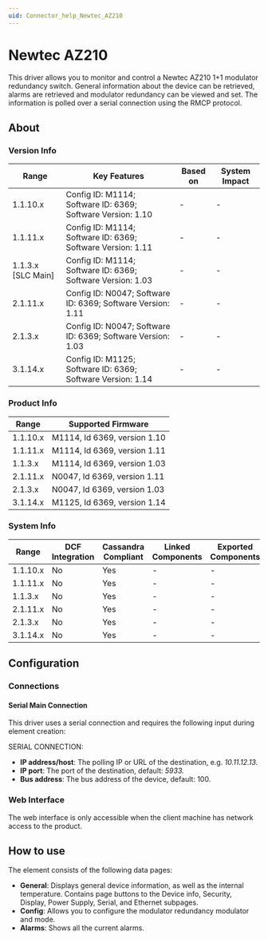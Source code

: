 ```yaml
---
uid: Connector_help_Newtec_AZ210
---
```


# Newtec AZ210

This driver allows you to monitor and control a Newtec AZ210 1+1 modulator redundancy switch. General information about the device can be retrieved, alarms are retrieved and modulator redundancy can be viewed and set. The information is polled over a serial connection using the RMCP protocol.

## About

### Version Info

| **Range**            | **Key Features**                                            | **Based on** | **System Impact** |
|----------------------|-------------------------------------------------------------|--------------|-------------------|
| 1.1.10.x             | Config ID: M1114; Software ID: 6369; Software Version: 1.10 | \-           | \-                |
| 1.1.11.x             | Config ID: M1114; Software ID: 6369; Software Version: 1.11 | \-           | \-                |
| 1.1.3.x \[SLC Main\] | Config ID: M1114; Software ID: 6369; Software Version: 1.03 | \-           | \-                |
| 2.1.11.x             | Config ID: N0047; Software ID: 6369; Software Version: 1.11 | \-           | \-                |
| 2.1.3.x              | Config ID: N0047; Software ID: 6369; Software Version: 1.03 | \-           | \-                |
| 3.1.14.x             | Config ID: M1125; Software ID: 6369; Software Version: 1.14 | \-           | \-                |

### Product Info

| **Range** | **Supported Firmware**       |
|-----------|------------------------------|
| 1.1.10.x  | M1114, Id 6369, version 1.10 |
| 1.1.11.x  | M1114, Id 6369, version 1.11 |
| 1.1.3.x   | M1114, Id 6369, version 1.03 |
| 2.1.11.x  | N0047, Id 6369, version 1.11 |
| 2.1.3.x   | N0047, Id 6369, version 1.03 |
| 3.1.14.x  | M1125, Id 6369, version 1.14 |

### System Info

| **Range** | **DCF Integration** | **Cassandra Compliant** | **Linked Components** | **Exported Components** |
|-----------|---------------------|-------------------------|-----------------------|-------------------------|
| 1.1.10.x  | No                  | Yes                     | \-                    | \-                      |
| 1.1.11.x  | No                  | Yes                     | \-                    | \-                      |
| 1.1.3.x   | No                  | Yes                     | \-                    | \-                      |
| 2.1.11.x  | No                  | Yes                     | \-                    | \-                      |
| 2.1.3.x   | No                  | Yes                     | \-                    | \-                      |
| 3.1.14.x  | No                  | Yes                     | \-                    | \-                      |

## Configuration

### Connections

#### Serial Main Connection

This driver uses a serial connection and requires the following input during element creation:

SERIAL CONNECTION:

- **IP address/host**: The polling IP or URL of the destination, e.g. *10.11.12.13.*
- **IP port**: The port of the destination, default: *5933.*
- **Bus address**: The bus address of the device, default: 100.

### Web Interface

The web interface is only accessible when the client machine has network access to the product.

## How to use

The element consists of the following data pages:

- **General**: Displays general device information, as well as the internal temperature. Contains page buttons to the Device info, Security, Display, Power Supply, Serial, and Ethernet subpages.
- **Config**: Allows you to configure the modulator redundancy modulator and mode.
- **Alarms**: Shows all the current alarms.
